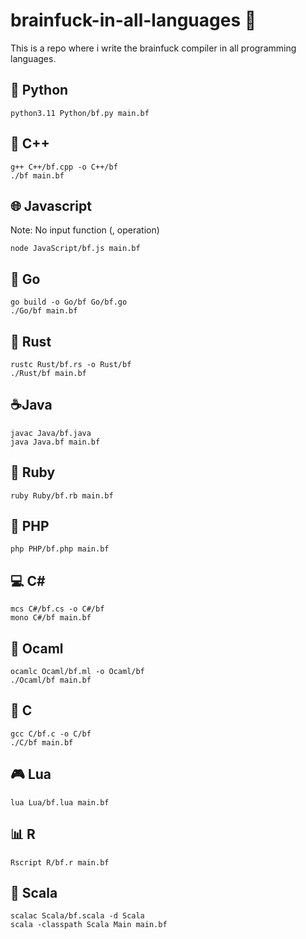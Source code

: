 # brainfuck-in-all-languages 🤌

This is a repo where i write the brainfuck compiler in all programming languages.

## 🐍 Python

```  
python3.11 Python/bf.py main.bf
```

## 📠 C++

```
g++ C++/bf.cpp -o C++/bf
./bf main.bf
```

## 🌐 Javascript

Note: No input function (, operation)

```
node JavaScript/bf.js main.bf
```

## 🚀 Go

```
go build -o Go/bf Go/bf.go
./Go/bf main.bf
```

## 🦀 Rust

```
rustc Rust/bf.rs -o Rust/bf
./Rust/bf main.bf
```

## ☕Java

```
javac Java/bf.java
java Java.bf main.bf
```

## 🌹 Ruby

```
ruby Ruby/bf.rb main.bf
```

## 🐘 PHP

```
php PHP/bf.php main.bf
```

## 💻 C#

```
mcs C#/bf.cs -o C#/bf
mono C#/bf main.bf
```

## 🐪 Ocaml

```
ocamlc Ocaml/bf.ml -o Ocaml/bf
./Ocaml/bf main.bf
```

## 🔧 C

```
gcc C/bf.c -o C/bf
./C/bf main.bf
```

## 🎮 Lua

```
lua Lua/bf.lua main.bf
```

## 📊 R 

```
Rscript R/bf.r main.bf 
```

## 🔄 Scala

```
scalac Scala/bf.scala -d Scala
scala -classpath Scala Main main.bf
```

 
